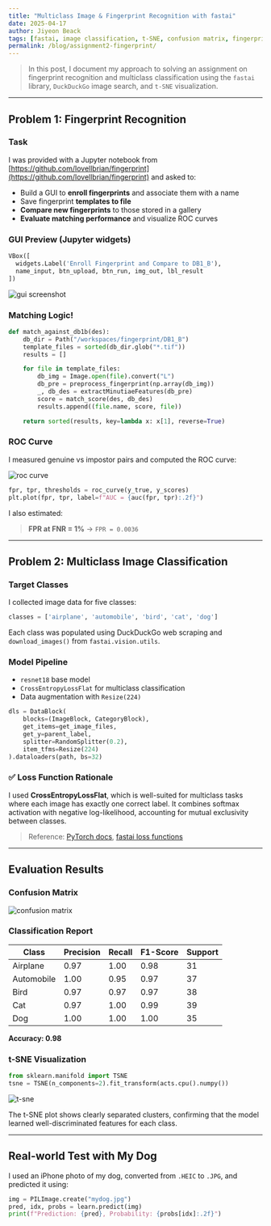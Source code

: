 ```yaml
---
title: "Multiclass Image & Fingerprint Recognition with fastai"
date: 2025-04-17
author: Jiyeon Beack
tags: [fastai, image classification, t-SNE, confusion matrix, fingerprint recognition]
permalink: /blog/assignment2-fingerprint/
---
```


> In this post, I document my approach to solving an assignment on fingerprint recognition and multiclass classification using the `fastai` library, `DuckDuckGo` image search, and `t-SNE` visualization.

---

## Problem 1: Fingerprint Recognition

### Task

I was provided with a Jupyter notebook from [https://github.com/lovellbrian/fingerprint](https://github.com/lovellbrian/fingerprint) and asked to:

- Build a GUI to **enroll fingerprints** and associate them with a name
- Save fingerprint **templates to file**
- **Compare new fingerprints** to those stored in a gallery
- **Evaluate matching performance** and visualize ROC curves

### GUI Preview (Jupyter widgets)

```python
VBox([
  widgets.Label('Enroll Fingerprint and Compare to DB1_B'),
  name_input, btn_upload, btn_run, img_out, lbl_result
])
```

![gui screenshot](https://jiyeonbeackuq.github.io/assets/img/fingerprint.png)

### Matching Logic!

```python
def match_against_db1b(des):
    db_dir = Path("/workspaces/fingerprint/DB1_B")
    template_files = sorted(db_dir.glob("*.tif"))
    results = []

    for file in template_files:
        db_img = Image.open(file).convert("L")
        db_pre = preprocess_fingerprint(np.array(db_img))
        _, db_des = extractMinutiaeFeatures(db_pre)
        score = match_score(des, db_des)
        results.append((file.name, score, file))

    return sorted(results, key=lambda x: x[1], reverse=True)
```

### ROC Curve

I measured genuine vs impostor pairs and computed the ROC curve:

![roc curve](https://jiyeonbeackuq.github.io/assets/img/fingerprint_roc.png)

```python
fpr, tpr, thresholds = roc_curve(y_true, y_scores)
plt.plot(fpr, tpr, label=f"AUC = {auc(fpr, tpr):.2f}")
```

I also estimated:

> **FPR at FNR = 1%** → `FPR = 0.0036`

---

## Problem 2: Multiclass Image Classification

### Target Classes

I collected image data for five classes:

```python
classes = ['airplane', 'automobile', 'bird', 'cat', 'dog']
```

Each class was populated using DuckDuckGo web scraping and `download_images()` from `fastai.vision.utils`.

### Model Pipeline

- `resnet18` base model
- `CrossEntropyLossFlat` for multiclass classification
- Data augmentation with `Resize(224)`

```python
dls = DataBlock(
    blocks=(ImageBlock, CategoryBlock),
    get_items=get_image_files,
    get_y=parent_label,
    splitter=RandomSplitter(0.2),
    item_tfms=Resize(224)
).dataloaders(path, bs=32)
```

### ✅ Loss Function Rationale

I used **CrossEntropyLossFlat**, which is well-suited for multiclass tasks where each image has exactly one correct label. It combines softmax activation with negative log-likelihood, accounting for mutual exclusivity between classes.

> Reference: [PyTorch docs](https://pytorch.org/docs/stable/generated/torch.nn.CrossEntropyLoss.html), [fastai loss functions](https://docs.fast.ai/losses.html)

---

## Evaluation Results

### Confusion Matrix

![confusion matrix](https://jiyeonbeackuq.github.io/assets/img/confusion-matrix.png)

### Classification Report

| Class       | Precision | Recall | F1-Score | Support |
|-------------|-----------|--------|----------|---------|
| Airplane    | 0.97      | 1.00   | 0.98     | 31      |
| Automobile  | 1.00      | 0.95   | 0.97     | 37      |
| Bird        | 0.97      | 0.97   | 0.97     | 38      |
| Cat         | 0.97      | 1.00   | 0.99     | 39      |
| Dog         | 1.00      | 1.00   | 1.00     | 35      |

**Accuracy: 0.98**

### t-SNE Visualization

```python
from sklearn.manifold import TSNE
tsne = TSNE(n_components=2).fit_transform(acts.cpu().numpy())
```

![t-sne](https://jiyeonbeackuq.github.io/assets/img/t-SNE.png)

The t-SNE plot shows clearly separated clusters, confirming that the model learned well-discriminated features for each class.

---

## Real-world Test with My Dog

I used an iPhone photo of my dog, converted from `.HEIC` to `.JPG`, and predicted it using:

```python
img = PILImage.create("mydog.jpg")
pred, idx, probs = learn.predict(img)
print(f"Prediction: {pred}, Probability: {probs[idx]:.2f}")
```